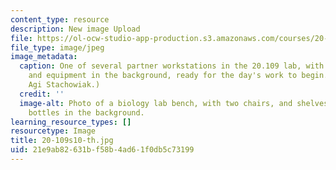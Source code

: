 ```yaml
---
content_type: resource
description: New image Upload
file: https://ol-ocw-studio-app-production.s3.amazonaws.com/courses/20-109-laboratory-fundamentals-in-biological-engineering-spring-2010/21e9ab82631bf58b4ad61f0db5c73199_20-109s10-th.jpg
file_type: image/jpeg
image_metadata:
  caption: One of several partner workstations in the 20.109 lab, with shared chemicals
    and equipment in the background, ready for the day's work to begin. (Photo by
    Agi Stachowiak.)
  credit: ''
  image-alt: Photo of a biology lab bench, with two chairs, and shelves of chemical
    bottles in the background.
learning_resource_types: []
resourcetype: Image
title: 20-109s10-th.jpg
uid: 21e9ab82-631b-f58b-4ad6-1f0db5c73199
---
```

